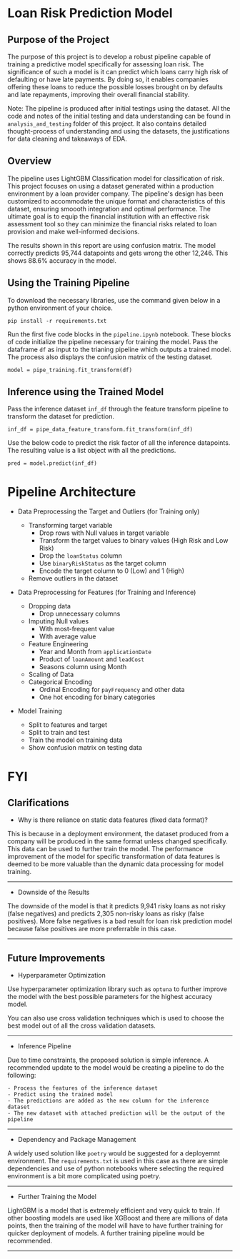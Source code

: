 # Loan Risk Prediction Model

## Purpose of the Project

The purpose of this project is to develop a robust pipeline capable of training a predictive model specifically for assessing loan risk. The significance of such a model is it can predict which loans carry high risk of defaulting or have late payments. By doing so, it enables companies offering these loans to reduce the possible losses brought on by defaults and late repayments, improving their overall financial stability.

Note: The pipeline is produced after initial testings using the dataset. All the code and notes of the initial testing and data understanding can be found in `analysis_and_testing` folder of this project. It also contains detailed thought-process of understanding and using the datasets, the justifications for data cleaning and takeaways of EDA.

## Overview

The pipeline uses LightGBM Classification model for classification of risk. This project focuses on using a dataset generated within a production environment by a loan provider company. The pipeline's design has been customized to accommodate the unique format and characteristics of this dataset, ensuring smoooth integration and optimal performance. The ultimate goal is to equip the financial institution with an effective risk assessment tool so they can minimize the financial risks related to loan provision and make well-informed decisions.

The results shown in this report are using confusion matrix. The model correctly predicts 95,744 datapoints and gets wrong the other 12,246. This shows 88.6% accuracy in the model.

## Using the Training Pipeline

To download the necessary libraries, use the command given below in a python environment of your choice.

    pip install -r requirements.txt

Run the first five code blocks in the `pipeline.ipynb` notebook. These blocks of code initialize the pipeline necessary for training the model. Pass the dataframe `df` as input to the trianing pipeline which outputs a trained model. The process also displays the confusion matrix of the testing dataset.

    model = pipe_training.fit_transform(df)

## Inference using the Trained Model

Pass the inference dataset `inf_df` through the feature transform pipeline to transform the dataset for prediction.

    inf_df = pipe_data_feature_transform.fit_transform(inf_df)

Use the below code to predict the risk factor of all the inference datapoints. The resulting value is a list object with all the predictions.

    pred = model.predict(inf_df)

# Pipeline Architecture

- Data Preprocessing the Target and Outliers (for Training only)
    - Transforming target variable
        - Drop rows with Null values in target variable
        - Transform the target values to binary values (High Risk and Low Risk)
        - Drop the `loanStatus` column
        - Use `binaryRiskStatus` as the target column
        - Encode the target column to 0 (Low) and 1 (High)
    - Remove outliers in the dataset

- Data Preprocessing for Features (for Training and Inference)
    - Dropping data
        - Drop unnecessary columns
    - Imputing Null values
        - With most-frequent value
        - With average value
    - Feature Engineering
        - Year and Month from `applicationDate`
        - Product of `loanAmount` and `leadCost`
        - Seasons column using Month
    - Scaling of Data
    - Categorical Encoding
        - Ordinal Encoding for `payFrequency` and other data
        - One hot encoding for binary categories
- Model Training
    - Split to features and target
    - Split to train and test
    - Train the model on training data
    - Show confusion matrix on testing data

# FYI

## Clarifications

- Why is there reliance on static data features (fixed data format)?

This is because in a deployment environment, the dataset produced from a company will be produced in the same format unless changed specifically. This data can be used to further train the model. 
The performance improvement of the model for specific transformation of data features is deemed to be more valuable than the dynamic data processing for model training.

---

- Downside of the Results

The downside of the model is that it predicts 9,941 risky loans as not risky (false negatives) and predicts 2,305 non-risky loans as risky (false positives). More false negatives is a bad result for loan risk prediction model because false positives are more preferrable in this case.

---

## Future Improvements

- Hyperparameter Optimization

Use hyperparameter optimization library such as `optuna` to further improve the model with the best possible parameters for the highest accuracy model. 

You can also use cross validation techniques which is used to choose the best model out of all the cross validation datasets.

---

- Inference Pipeline

Due to time constraints, the proposed solution is simple inference. A recommended update to the model would be creating a pipeline to do the following:

    - Process the features of the inference dataset 
    - Predict using the trained model
    - The predictions are added as the new column for the inference dataset
    - The new dataset with attached prediction will be the output of the pipeline

---

- Dependency and Package Management

A widely used solution like `poetry` would be suggested for a deployemnt environment. The `requirements.txt` is used in this case as there are simple dependencies and use of python notebooks where selecting the required environment is a bit more complicated using poetry.

---

- Further Training the Model

LightGBM is a model that is extremely efficient and very quick to train. If other boosting models are used like XGBoost and there are millions of data points, then the training of the model will have to have further training for quicker deployment of models. A further training pipeline would be recommended.

---